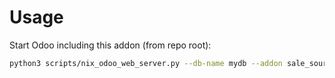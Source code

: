 # Usage

Start Odoo including this addon (from repo root):

```bash
python3 scripts/nix_odoo_web_server.py --db-name mydb --addon sale_sourced_by_line
```
